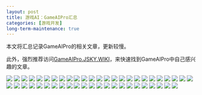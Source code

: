 ```yaml
---
layout: post
title: 游戏AI：GameAIPro汇总
categories: [游戏开发]
long-term-maintenance: true
---
```


本文将汇总记录GameAIPro的相关文章，更新较慢。

此外，强烈推荐访问[GameAIPro.JSKY.WIKI](https://gameaipro.jsky.wiki/)，来快速找到GameAIPro中自己感兴趣的文章。

![](/assets/img/skill/GameAIPro/1.JPG)
![](/assets/img/skill/GameAIPro/2.JPG)
![](/assets/img/skill/GameAIPro/3.JPG)
![](/assets/img/skill/GameAIPro/4.JPG)
![](/assets/img/skill/GameAIPro/5.JPG)
![](/assets/img/skill/GameAIPro/6.JPG)
![](/assets/img/skill/GameAIPro/7.JPG)
![](/assets/img/skill/GameAIPro/8.JPG)
![](/assets/img/skill/GameAIPro/9.JPG)
![](/assets/img/skill/GameAIPro/10.JPG)
![](/assets/img/skill/GameAIPro/11.JPG)
![](/assets/img/skill/GameAIPro/12.JPG)
![](/assets/img/skill/GameAIPro/13.JPG)
![](/assets/img/skill/GameAIPro/14.JPG)
![](/assets/img/skill/GameAIPro/15.JPG)
![](/assets/img/skill/GameAIPro/16.JPG)
![](/assets/img/skill/GameAIPro/17.JPG)
![](/assets/img/skill/GameAIPro/18.JPG)
![](/assets/img/skill/GameAIPro/19.JPG)
![](/assets/img/skill/GameAIPro/20.JPG)
![](/assets/img/skill/GameAIPro/21.JPG)
![](/assets/img/skill/GameAIPro/22.JPG)
![](/assets/img/skill/GameAIPro/23.JPG)
![](/assets/img/skill/GameAIPro/24.JPG)
![](/assets/img/skill/GameAIPro/25.JPG)
![](/assets/img/skill/GameAIPro/26.JPG)
![](/assets/img/skill/GameAIPro/27.JPG)
![](/assets/img/skill/GameAIPro/28.JPG)
![](/assets/img/skill/GameAIPro/29.JPG)
![](/assets/img/skill/GameAIPro/30.JPG)
![](/assets/img/skill/GameAIPro/31.JPG)
![](/assets/img/skill/GameAIPro/32.JPG)
![](/assets/img/skill/GameAIPro/33.JPG)
![](/assets/img/skill/GameAIPro/34.JPG)
![](/assets/img/skill/GameAIPro/35.JPG)
![](/assets/img/skill/GameAIPro/36.JPG)
![](/assets/img/skill/GameAIPro/37.JPG)
![](/assets/img/skill/GameAIPro/38.JPG)
![](/assets/img/skill/GameAIPro/39.JPG)
![](/assets/img/skill/GameAIPro/40.JPG)
![](/assets/img/skill/GameAIPro/41.JPG)
![](/assets/img/skill/GameAIPro/42.JPG)
![](/assets/img/skill/GameAIPro/43.JPG)
![](/assets/img/skill/GameAIPro/44.JPG)
![](/assets/img/skill/GameAIPro/45.JPG)
![](/assets/img/skill/GameAIPro/46.JPG)
![](/assets/img/skill/GameAIPro/47.JPG)
![](/assets/img/skill/GameAIPro/48.JPG)
